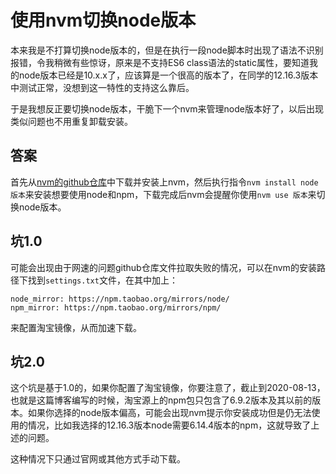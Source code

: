 # 使用nvm切换node版本

本来我是不打算切换node版本的，但是在执行一段node脚本时出现了语法不识别报错，令我稍微有些惊讶，原来是不支持ES6 class语法的static属性，要知道我的node版本已经是10.x.x了，应该算是一个很高的版本了，在同学的12.16.3版本中测试正常，没想到这一特性的支持这么靠后。

于是我想反正要切换node版本，干脆下一个nvm来管理node版本好了，以后出现类似问题也不用重复卸载安装。



## 答案

首先从[nvm的github仓库](https://github.com/coreybutler/nvm-windows/releases)中下载并安装上nvm，然后执行指令`nvm install node版本`来安装想要使用node和npm，下载完成后nvm会提醒你使用`nvm use 版本`来切换node版本。



## 坑1.0

可能会出现由于网速的问题github仓库文件拉取失败的情况，可以在nvm的安装路径下找到`settings.txt`文件，在其中加上：

```
node_mirror: https://npm.taobao.org/mirrors/node/
npm_mirror: https://npm.taobao.org/mirrors/npm/
```

来配置淘宝镜像，从而加速下载。



## 坑2.0

这个坑是基于1.0的，如果你配置了淘宝镜像，你要注意了，截止到2020-08-13，也就是这篇博客编写的时候，淘宝源上的npm包只包含了6.9.2版本及其以前的版本。如果你选择的node版本偏高，可能会出现nvm提示你安装成功但是仍无法使用的情况，比如我选择的12.16.3版本node需要6.14.4版本的npm，这就导致了上述的问题。

这种情况下只通过官网或其他方式手动下载。

